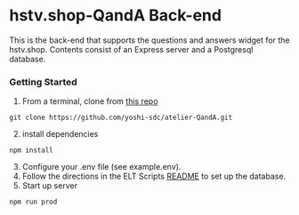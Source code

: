 # hstv.shop-QandA Back-end

This is the back-end that supports the questions and answers widget for the hstv.shop. Contents consist of an Express server and a Postgresql database.

### Getting Started
1. From a terminal, clone from [this repo](https://github.com/yoshi-sdc/atelier-QandA)
```
git clone https://github.com/yoshi-sdc/atelier-QandA.git
```
2. install dependencies
```
npm install
```
3. Configure your .env file (see example.env).
4. Follow the directions in the ELT Scripts [README](https://github.com/yoshi-sdc/atelier-QandA/blob/main/ELT%20Scripts/README.md) to set up the database.
5. Start up server
```
npm run prod
```